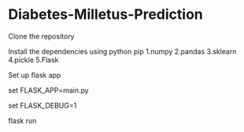 # Diabetes-Milletus-Prediction

Clone the repository

Install the dependencies using python pip
1.numpy
2.pandas
3.sklearn
4.pickle
5.Flask

Set up flask app

set FLASK_APP=main.py

set FLASK_DEBUG=1

flask run

